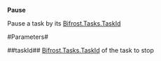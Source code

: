 **Pause**

Pause a task by its [Bifrost.Tasks.TaskId](Bifrost.Tasks.TaskId)

#Parameters#


##taskId##
[Bifrost.Tasks.TaskId](Bifrost.Tasks.TaskId) of the task to stop
